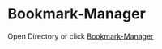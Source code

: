 Bookmark-Manager
================
Open Directory or click [Bookmark-Manager](https://github.com/Scully87/Bookmark-Manager/tree/master/Bookmark_Manager)

